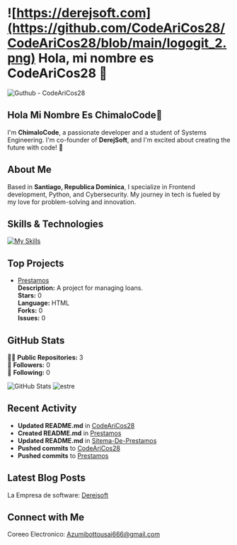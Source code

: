 # ![https://derejsoft.com](https://github.com/CodeAriCos28/CodeAriCos28/blob/main/logogit_2.png) Hola, mi nombre es CodeAriCos28 👋

![Guthub - CodeAriCos28](https://github.com/user-attachments/assets/3934c227-b020-47c8-bddd-89591eddc84b)

## Hola Mi Nombre Es ChimaloCode👋

I'm **ChimaloCode**, a passionate developer and a student of Systems Engineering. I'm co-founder of **DerejSoft**, and I'm excited about creating the future with code! 🚀

## About Me

Based in **Santiago, Republica Dominica**, I specialize in Frontend development, Python, and Cybersecurity. My journey in tech is fueled by my love for problem-solving and innovation.

## Skills & Technologies

[![My Skills](https://skillicons.dev/icons?i=js,html,css,vscode,py,figma,windows)](https://skillicons.dev)

## Top Projects
 
- [Prestamos](https://github.com/CodeAriCos28/Prestamos)  
  **Description:** A project for managing loans.  
  **Stars:** 0  
  **Language:** HTML  
  **Forks:** 0  
  **Issues:** 0  

## GitHub Stats

👨‍💻 **Public Repositories:** 3  
👥 **Followers:** 0  
👤 **Following:** 0  

![GitHub Stats](https://github-readme-stats.vercel.app/api?username=CodeAriCos28&show_icons=true&theme=radical)
![estre](https://shields-one.vercel.app/github/languages/top/CodeAriCos28/CodeAriCos28)

## Recent Activity

- **Updated README.md** in [CodeAriCos28](https://github.com/CodeAriCos28/CodeAriCos28)  
- **Created README.md** in [Prestamos](https://github.com/CodeAriCos28/Prestamos)  
- **Updated README.md** in [Sitema-De-Prestamos](https://github.com/CodeAriCos28/Sitema-De-Prestamos)  
- **Pushed commits** to [CodeAriCos28](https://github.com/CodeAriCos28/CodeAriCos28)  
- **Pushed commits** to [Prestamos](https://github.com/CodeAriCos28/Prestamos)

## Latest Blog Posts

La Empresa de software: 
[Derejsoft](https://derejsoft.com/)

## Connect with Me

Coreeo Electronico: Azumibottousai666@gmail.com
